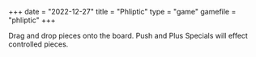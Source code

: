 +++
date = "2022-12-27"
title = "Phliptic"
type = "game"
gamefile = "phliptic"
+++

Drag and drop pieces onto the board. Push and Plus Specials will effect controlled pieces. 